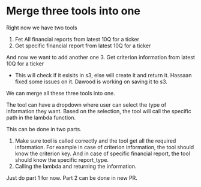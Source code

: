 # Merge three tools into one
Right now we have two tools
1. Fet All financial reports from latest 10Q for a ticker
2. Get specific financial report from latest 10Q for a ticker

And now we want to add another one
3. Get criterion information from latest 10Q for a ticker
   - This will check if it exisits in s3, else will create it and return it. Hassaan fixed some issues on it. Dawood is working on saving it to s3.


We can merge all these three tools into one. 

The tool can have a dropdown where user can select the type of information they want. Based on the selection, 
the tool will call the specific path in the lambda function.

This can be done in two parts.

1) Make sure tool is called correctly and the tool get all the required information. For example in case of criterion information, 
   the tool should know the criterion key. And in case of specific financial report, the tool should know the specific report_type.
2) Calling the lambda and returning the information.


Just do part 1 for now. Part 2 can be done in new PR.
